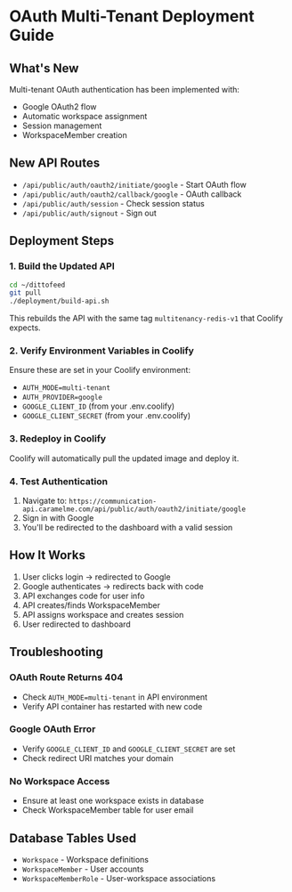 # OAuth Multi-Tenant Deployment Guide

## What's New
Multi-tenant OAuth authentication has been implemented with:
- Google OAuth2 flow
- Automatic workspace assignment
- Session management
- WorkspaceMember creation

## New API Routes
- `/api/public/auth/oauth2/initiate/google` - Start OAuth flow
- `/api/public/auth/oauth2/callback/google` - OAuth callback
- `/api/public/auth/session` - Check session status
- `/api/public/auth/signout` - Sign out

## Deployment Steps

### 1. Build the Updated API
```bash
cd ~/dittofeed
git pull
./deployment/build-api.sh
```

This rebuilds the API with the same tag `multitenancy-redis-v1` that Coolify expects.

### 2. Verify Environment Variables in Coolify
Ensure these are set in your Coolify environment:
- `AUTH_MODE=multi-tenant`
- `AUTH_PROVIDER=google`
- `GOOGLE_CLIENT_ID` (from your .env.coolify)
- `GOOGLE_CLIENT_SECRET` (from your .env.coolify)

### 3. Redeploy in Coolify
Coolify will automatically pull the updated image and deploy it.

### 4. Test Authentication
1. Navigate to: `https://communication-api.caramelme.com/api/public/auth/oauth2/initiate/google`
2. Sign in with Google
3. You'll be redirected to the dashboard with a valid session

## How It Works
1. User clicks login → redirected to Google
2. Google authenticates → redirects back with code
3. API exchanges code for user info
4. API creates/finds WorkspaceMember
5. API assigns workspace and creates session
6. User redirected to dashboard

## Troubleshooting

### OAuth Route Returns 404
- Check `AUTH_MODE=multi-tenant` in API environment
- Verify API container has restarted with new code

### Google OAuth Error
- Verify `GOOGLE_CLIENT_ID` and `GOOGLE_CLIENT_SECRET` are set
- Check redirect URI matches your domain

### No Workspace Access
- Ensure at least one workspace exists in database
- Check WorkspaceMember table for user email

## Database Tables Used
- `Workspace` - Workspace definitions
- `WorkspaceMember` - User accounts
- `WorkspaceMemberRole` - User-workspace associations